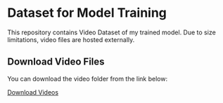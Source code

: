 # Dataset for Model Training

This repository contains Video Dataset of my trained model. Due to size limitations, video files are hosted externally.

## Download Video Files
You can download the video folder from the link below:

[Download Videos](https://drive.google.com/drive/folders/1zAJma7c4z5WmnGBwSsbw3CPqWCRDvHPd?usp=sharing)  
